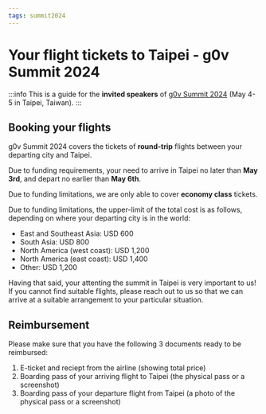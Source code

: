 ```yaml
---
tags: summit2024
---
```

# Your flight tickets to Taipei - g0v Summit 2024

:::info
This is a guide for the **invited speakers** of [g0v Summit 2024](https://summit2024.g0v.tw) (May 4-5 in Taipei, Taiwan).
:::

## Booking your flights

g0v Summit 2024 covers the tickets of **round-trip** flights between your departing city and Taipei.

Due to funding requirements, your need to arrive in Taipei no later than **May 3rd**, and depart no earlier than **May 6th**.

Due to funding limitations, we are only able to cover **economy class** tickets.

Due to funding limitations, the upper-limit of the total cost is as follows, depending on where your departing city is in the world:

- East and Southeast Asia: USD 600
- South Asia: USD 800
- North America (west coast): USD 1,200
- North America (east coast): USD 1,400
- Other: USD 1,200

Having that said, your attenting the summit in Taipei is very important to us! If you cannot find suitable flights, please reach out to us so that we can arrive at a suitable arrangement to your particular situation.

## Reimbursement

Please make sure that you have the following 3 documents ready to be reimbursed:

1. E-ticket and reciept from the airline (showing total price)
2. Boarding pass of your arriving flight to Taipei (the physical pass or a screenshot)
3. Boarding pass of your departure flight from Taipei (a photo of the physical pass or a screenshot)
